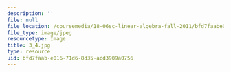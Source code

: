 ```yaml
---
description: ''
file: null
file_location: /coursemedia/18-06sc-linear-algebra-fall-2011/bfd7faabe01671d68d35acd3909a0756_3_4.jpg
file_type: image/jpeg
resourcetype: Image
title: 3_4.jpg
type: resource
uid: bfd7faab-e016-71d6-8d35-acd3909a0756
---
```

